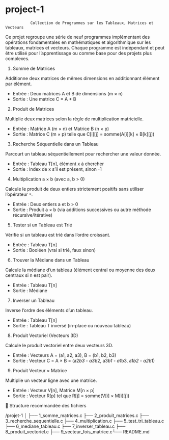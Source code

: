 # project-1






               Collection de Programmes sur les Tableaux, Matrices et Vecteurs

Ce projet regroupe une série de neuf programmes implémentant des opérations fondamentales en mathématiques et algorithmique sur les tableaux, matrices et vecteurs. Chaque programme est indépendant et peut être utilisé pour l’apprentissage ou comme base pour des projets plus complexes.

1.  Somme de Matrices

Additionne deux matrices de mêmes dimensions en additionnant élément par élément.

- Entrée : Deux matrices A et B de dimensions (m × n)
- Sortie : Une matrice C = A + B

2. Produit de Matrices

Multiplie deux matrices selon la règle de multiplication matricielle.

- Entrée : Matrice A (m × n) et Matrice B (n × p)
- Sortie : Matrice C (m × p) telle que C[i][j] = somme(A[i][k] × B[k][j])

3. Recherche Séquentielle dans un Tableau

Parcourt un tableau séquentiellement pour rechercher une valeur donnée.

- Entrée : Tableau T[n], élément x à chercher
- Sortie : Index de x s’il est présent, sinon -1

4. Multiplication a × b (avec a, b > 0)

Calcule le produit de deux entiers strictement positifs sans utiliser l’opérateur `*`.

- Entrée : Deux entiers a et b > 0
- Sortie : Produit a × b (via additions successives ou autre méthode récursive/itérative)

5.  Tester si un Tableau est Trié

Vérifie si un tableau est trié dans l’ordre croissant.

- Entrée : Tableau T[n]
- Sortie : Booléen (vrai si trié, faux sinon)

6. Trouver la Médiane dans un Tableau

Calcule la médiane d’un tableau (élément central ou moyenne des deux centraux si n est pair).

- Entrée : Tableau T[n]
- Sortie : Médiane

7. Inverser un Tableau

Inverse l’ordre des éléments d’un tableau.

- Entrée : Tableau T[n]
- Sortie : Tableau T inversé (in-place ou nouveau tableau)

8. Produit Vectoriel (Vecteurs 3D)

Calcule le produit vectoriel entre deux vecteurs 3D.

- Entrée : Vecteurs A = (a1, a2, a3), B = (b1, b2, b3)
-  Sortie : Vecteur C = A × B = (a2*b3 - a3*b2, a3*b1 - a1*b3, a1*b2 - a2*b1)



9. Produit Vecteur × Matrice

Multiplie un vecteur ligne avec une matrice.

- Entrée : Vecteur V[n], Matrice M[n × p]
- Sortie : Vecteur R[p] tel que R[j] = somme(V[i] × M[i][j])

📁 Structure recommandée des fichiers

/projet-1 │ ├── 1_somme_matrices.c ├── 2_produit_matrices.c ├── 3_recherche_sequentielle.c ├── 4_multiplication.c ├── 5_test_tri_tableau.c ├── 6_mediane_tableau.c ├── 7_inverser_tableau.c ├── 8_produit_vectoriel.c ├── 9_vecteur_fois_matrice.c└── README.md




